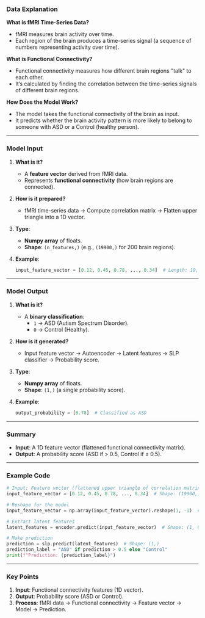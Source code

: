 ### **Data Explanation**

**What is fMRI Time-Series Data?**

- fMRI measures brain activity over time. 
- Each region of the brain produces a time-series signal (a sequence of numbers representing activity over time).

**What is Functional Connectivity?**

- Functional connectivity measures how different brain regions "talk" to each other.
- It’s calculated by finding the correlation between the time-series signals of different brain regions.

**How Does the Model Work?**

- The model takes the functional connectivity of the brain as input.
- It predicts whether the brain activity pattern is more likely to belong to someone with ASD or a Control (healthy person).

---

### **Model Input**
1. **What is it?**
   - A **feature vector** derived from fMRI data.
   - Represents **functional connectivity** (how brain regions are connected).

2. **How is it prepared?**
   - fMRI time-series data → Compute correlation matrix → Flatten upper triangle into a 1D vector.

3. **Type**:
   - **Numpy array** of floats.
   - **Shape**: `(n_features,)` (e.g., `(19900,)` for 200 brain regions).

4. **Example**:
   ```python
   input_feature_vector = [0.12, 0.45, 0.78, ..., 0.34]  # Length: 19,900
   ```

---

### **Model Output**
1. **What is it?**
   - A **binary classification**:
     - `1` → ASD (Autism Spectrum Disorder).
     - `0` → Control (Healthy).

2. **How is it generated?**
   - Input feature vector → Autoencoder → Latent features → SLP classifier → Probability score.

3. **Type**:
   - **Numpy array** of floats.
   - **Shape**: `(1,)` (a single probability score).

4. **Example**:
   ```python
   output_probability = [0.78]  # Classified as ASD
   ```

---

### **Summary**
- **Input**: A 1D feature vector (flattened functional connectivity matrix).
- **Output**: A probability score (ASD if > 0.5, Control if ≤ 0.5).

---

### **Example Code**
```python
# Input: Feature vector (flattened upper triangle of correlation matrix)
input_feature_vector = [0.12, 0.45, 0.78, ..., 0.34]  # Shape: (19900,)

# Reshape for the model
input_feature_vector = np.array(input_feature_vector).reshape(1, -1)  # Shape: (1, 19900)

# Extract latent features
latent_features = encoder.predict(input_feature_vector)  # Shape: (1, 64)

# Make prediction
prediction = slp.predict(latent_features)  # Shape: (1,)
prediction_label = "ASD" if prediction > 0.5 else "Control"
print(f"Prediction: {prediction_label}")
```

---

### **Key Points**
1. **Input**: Functional connectivity features (1D vector).
2. **Output**: Probability score (ASD or Control).
3. **Process**: fMRI data → Functional connectivity → Feature vector → Model → Prediction.
